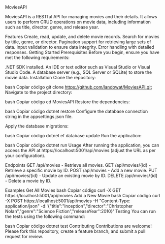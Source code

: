 MoviesAPI



MoviesAPI is a RESTful API for managing movies and their details. It allows users to perform CRUD operations on movie data, including information such as title, director, genre, and release year.

Features
Create, read, update, and delete movie records.
Search for movies by title, genre, or director.
Pagination support for retrieving large sets of data.
Input validation to ensure data integrity.
Error handling with detailed responses.
Getting Started
Prerequisites
Before you begin, ensure you have met the following requirements:

.NET SDK installed.
An IDE or text editor such as Visual Studio or Visual Studio Code.
A database server (e.g., SQL Server or SQLite) to store the movie data.
Installation
Clone the repository:

bash
Copiar código
git clone https://github.com/landowat/MoviesAPI.git
Navigate to the project directory:

bash
Copiar código
cd MoviesAPI
Restore the dependencies:

bash
Copiar código
dotnet restore
Configure the database connection string in the appsettings.json file.

Apply the database migrations:

bash
Copiar código
dotnet ef database update
Run the application:

bash
Copiar código
dotnet run
Usage
After running the application, you can access the API at https://localhost:5001/api/movies (adjust the URL as per your configuration).

Endpoints
GET /api/movies - Retrieve all movies.
GET /api/movies/{id} - Retrieve a specific movie by ID.
POST /api/movies - Add a new movie.
PUT /api/movies/{id} - Update an existing movie by ID.
DELETE /api/movies/{id} - Delete a movie by ID.

Examples
Get All Movies
bash
Copiar código
curl -X GET https://localhost:5001/api/movies
Add a New Movie
bash
Copiar código
curl -X POST https://localhost:5001/api/movies -H "Content-Type: application/json" -d '{"title":"Inception","director":"Christopher Nolan","genre":"Science Fiction","releaseYear":2010}'
Testing
You can run the tests using the following command:

bash
Copiar código
dotnet test
Contributing
Contributions are welcome! Please fork this repository, create a feature branch, and submit a pull request for review.

